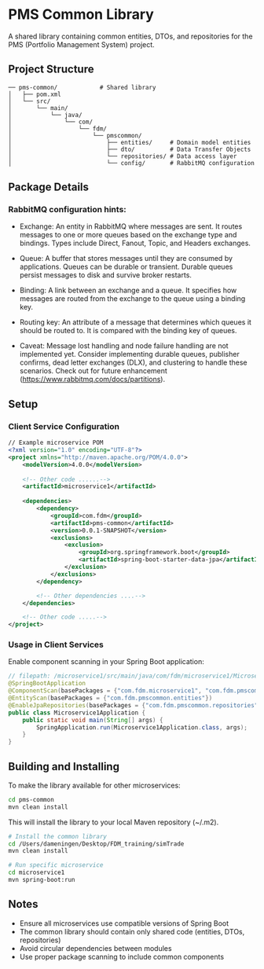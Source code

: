 # PMS Common Library

A shared library containing common entities, DTOs, and repositories for the PMS (Portfolio Management System) project.


## Project Structure

```
── pms-common/            # Shared library
│   ├── pom.xml
│   └── src/
│       └── main/
│           └── java/
│               └── com/
│                   └── fdm/
│                       └── pmscommon/
│                           ├── entities/     # Domain model entities
│                           ├── dto/          # Data Transfer Objects
│                           └── repositories/ # Data access layer
│                           └── config/       # RabbitMQ configuration
```

## Package Details

### RabbitMQ configuration hints: 
- Exchange: An entity in RabbitMQ where messages are sent. It routes messages to one or more queues based on the exchange type and bindings. Types include Direct, Fanout, Topic, and Headers exchanges.

- Queue: A buffer that stores messages until they are consumed by applications. Queues can be durable or transient. Durable queues persist messages to disk and survive broker restarts.

- Binding: A link between an exchange and a queue. It specifies how messages are routed from the exchange to the queue using a binding key.

- Routing key: An attribute of a message that determines which queues it should be routed to. It is compared with the binding key of queues.

- Caveat: Message lost handling and node failure handling are not implemented yet. Consider implementing durable queues, publisher confirms, dead letter exchanges (DLX), and clustering to handle these scenarios. Check out for future enhancement (https://www.rabbitmq.com/docs/partitions).

## Setup


### Client Service Configuration

```xml
// Example microservice POM
<?xml version="1.0" encoding="UTF-8"?>
<project xmlns="http://maven.apache.org/POM/4.0.0">
    <modelVersion>4.0.0</modelVersion>
    
    <!-- Other code ......-->
    <artifactId>microservice1</artifactId>
    
    <dependencies>
        <dependency>
			<groupId>com.fdm</groupId>
			<artifactId>pms-common</artifactId>
			<version>0.0.1-SNAPSHOT</version>
			<exclusions>
				<exclusion>
					<groupId>org.springframework.boot</groupId>
					<artifactId>spring-boot-starter-data-jpa</artifactId>
				</exclusion>
			</exclusions>
		</dependency>

        <!-- Other dependencies ....-->
    </dependencies>

    <!-- Other code .....-->
</project>
```

### Usage in Client Services

Enable component scanning in your Spring Boot application:

```java
// filepath: /microservice1/src/main/java/com/fdm/microservice1/Microservice1Application.java
@SpringBootApplication
@ComponentScan(basePackages = {"com.fdm.microservice1", "com.fdm.pmscommon"})
@EntityScan(basePackages = {"com.fdm.pmscommon.entities"})
@EnableJpaRepositories(basePackages = {"com.fdm.pmscommon.repositories"})
public class Microservice1Application {
    public static void main(String[] args) {
        SpringApplication.run(Microservice1Application.class, args);
    }
}
```

## Building and Installing

To make the library available for other microservices:

```bash
cd pms-common
mvn clean install
```

This will install the library to your local Maven repository (~/.m2).

```bash
# Install the common library
cd /Users/dameningen/Desktop/FDM_training/simTrade
mvn clean install

# Run specific microservice
cd microservice1
mvn spring-boot:run
```

## Notes
- Ensure all microservices use compatible versions of Spring Boot
- The common library should contain only shared code (entities, DTOs, repositories)
- Avoid circular dependencies between modules
- Use proper package scanning to include common components